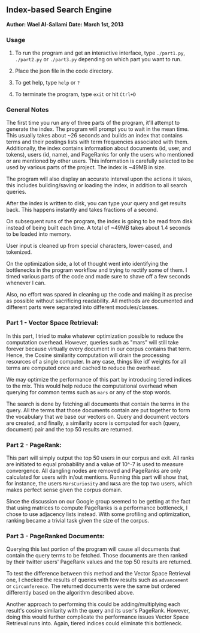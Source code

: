 ## Index-based Search Engine
**Author: Wael Al-Sallami**
**Date: March 1st, 2013**

### Usage
1. To run the program and get an interactive interface, type `./part1.py`, `./part2.py` or `./part3.py` depending on which part you want to run.

2. Place the json file in the code directory.

3. To get help, type `help` or `?`

4. To terminate the program, type `exit` or hit `Ctrl+D`


### General Notes
The first time you run any of three parts of the program, it'll attempt to generate the index. The program will prompt you to wait in the mean time. This usually takes about ~26 seconds and builds an index that contains terms and their postings lists with term frequencies associated with them. Additionally, the index contains information about documents (id, user, and tokens), users (id, name), and PageRanks for only the users who mentioned or are mentioned by other users. This information is carefully selected to be used by various parts of the project. The index is ~49MB in size.

The program will also display an accurate interval upon the actions it takes, this includes building/saving or loading the index, in addition to all search queries.

After the index is written to disk, you can type your query and get results back. This happens instantly and takes fractions of a second.

On subsequent runs of the program, the index is going to be read from disk instead of being built each time. A total of ~49MB takes about 1.4 seconds to be loaded into memory.

User input is cleaned up from special characters, lower-cased, and tokenized.

On the optimization side, a lot of thought went into identifying the bottlenecks in the program workflow and trying to rectify some of them. I timed various parts of the code and made sure to shave off a few seconds whenever I can.

Also, no effort was spared in cleaning up the code and making it as precise as possible without sacrificing readability. All methods are documented and different parts were separated into different modules/classes.

### Part 1 - Vector Space Retrieval:
In this part, I tried to make whatever optimization possible to reduce the computation overhead. However, queries such as "mars" will still take forever because virtually every document in our corpus contains that term. Hence, the Cosine similarity computation will drain the processing resources of a single computer. In any case, things like idf weights for all terms are computed once and cached to reduce the overhead.

We may optimize the performance of this part by introducing tiered indices to the mix. This would help reduce the computational overhead when querying for common terms such as `mars` or any of the stop words.

The search is done by fetching all documents that contain the terms in the query. All the terms that those documents contain are put together to form the vocabulary that we base our vectors on. Query and document vectors are created, and finally, a similarity score is computed for each (query, document) pair and the top 50 results are returned. 

### Part 2 - PageRank:
This part will simply output the top 50 users in our corpus and exit. All ranks are initiated to equal probability and a value of 10^-7 is used to measure convergence. All dangling nodes are removed and PageRanks are only calculated for users with in/out mentions. Running this part will show that, for instance, the users `MarsCuriosity` and `NASA` are the top two users, which makes perfect sense given the corpus domain.

Since the discussion on our Google group seemed to be getting at the fact that using matrices to compute PageRanks is a performance bottleneck, I chose to use adjacency lists instead. With some profiling and optimization, ranking became a trivial task given the size of the corpus.

### Part 3 - PageRanked Documents:
Querying this last portion of the program will cause all documents that contain the query terms to be fetched. Those documents are then ranked by their twitter users' PageRank values and the top 50 results are returned. 

To test the difference between this method and the Vector Space Retrieval one, I checked the results of queries with few results such as `advancement` or `circumference`. The returned documents were the same but ordered differently based on the algorithm described above.

Another approach to performing this could be adding/multiplying each result's cosine similarity with the query and its user's PageRank. However, doing this would further complicate the performance issues Vector Space Retrieval runs into. Again, tiered indices could eliminate this bottleneck.
